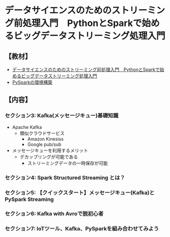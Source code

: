 # データサイエンスのためのストリーミング前処理入門　PythonとSparkで始めるビッグデータストリーミング処理入門

## 【教材】
* [データサイエンスのためのストリーミング前処理入門　PythonとSparkで始めるビッグデータストリーミング処理入門](https://www.udemy.com/course/python-spark-streaming/)
* [PySparkの環境構築](https://github.com/yk-st/pyspark_settings)

## 【内容】
### セクション3: Kafka(メッセージキュー)基礎知識
* Apache Kafka
    * 類似クラウドサービス
        - Amazon Kinesiss
        - Google pub/sub
* メッセージキューを利用するメリット
    * デカップリングが可能である
        * ストリーミングデータの一時保存が可能

### セクション4: Spark Structured Streaming とは？

### セクション5: 【クイックスタート】メッセージキュー(Kafka)とPySpark Streaming

### セクション6: Kafka with Avroで脱初心者

### セクション7: IoTツール、Kafka、PySparkを組み合わせてみよう

